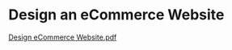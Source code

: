 # **Design an eCommerce Website**
[Design eCommerce Website.pdf](https://github.com/shashank-geek/eCommerceWebsiteDesign/files/6762049/Design.eCommerce.Website.pdf)







